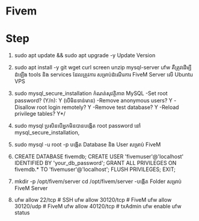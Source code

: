 # Fivem
# Step
1. sudo apt update && sudo apt upgrade -y
   Update Version
3. sudo apt install -y git wget curl screen unzip mysql-server ufw
   គឺត្រូវដើម្បីដំឡើង tools និង services ដែលត្រូវការ សម្រាប់ដំណើរការ FiveM Server លើ Ubuntu VPS
4. sudo mysql_secure_installation
   កំណត់សុវត្ថិភាព MySQL
   -Set root password? (Y/n): Y (បើមិនទាន់មាន)
   -Remove anonymous users? Y
   -Disallow root login remotely? Y
   -Remove test database? Y
   -Reload privilege tables? Y*/
5. sudo mysql
   ប្រសិនបើអ្នកមិនបានបង្កើត root password នៅ mysql_secure_installation,
6. sudo mysql -u root -p
   បង្កើត Database និង User សម្រាប់ FiveM
7. CREATE DATABASE fivemdb;
  CREATE USER 'fivemuser'@'localhost' IDENTIFIED BY 'your_db_password';
  GRANT ALL PRIVILEGES ON fivemdb.* TO 'fivemuser'@'localhost';
  FLUSH PRIVILEGES;
  EXIT;
8. mkdir -p /opt/fivem/server
  cd /opt/fivem/server
  -បង្កើត Folder សម្រាប់ FiveM Server


9. ufw allow 22/tcp     # SSH
ufw allow 30120/tcp  # FiveM
ufw allow 30120/udp  # FiveM
ufw allow 40120/tcp  # txAdmin
ufw enable
ufw status
